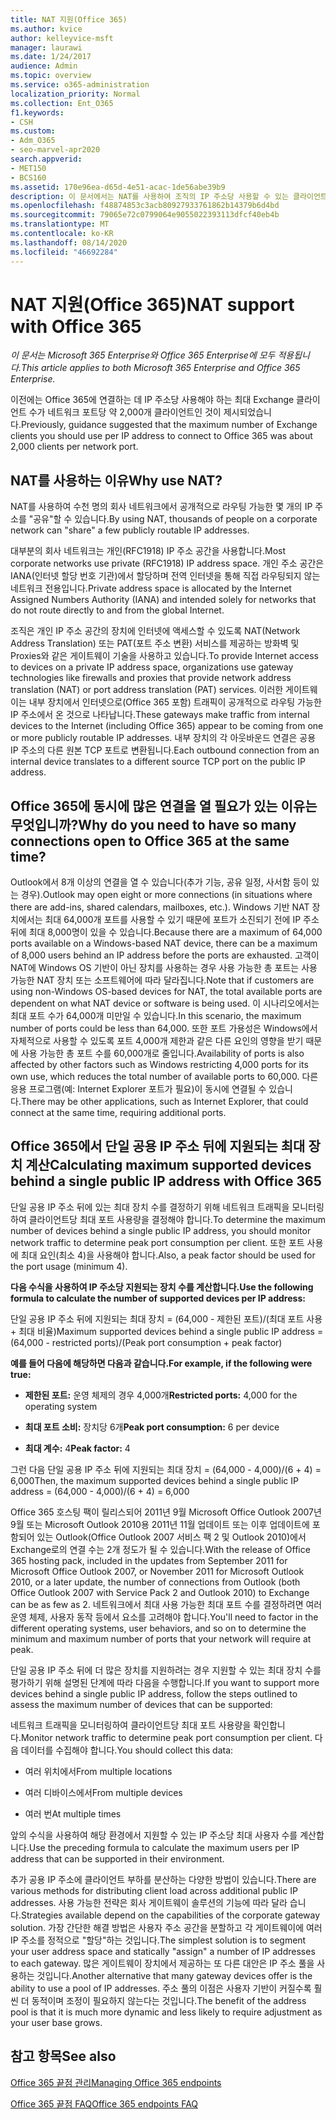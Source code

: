 ```yaml
---
title: NAT 지원(Office 365)
ms.author: kvice
author: kelleyvice-msft
manager: laurawi
ms.date: 1/24/2017
audience: Admin
ms.topic: overview
ms.service: o365-administration
localization_priority: Normal
ms.collection: Ent_O365
f1.keywords:
- CSH
ms.custom:
- Adm_O365
- seo-marvel-apr2020
search.appverid:
- MET150
- BCS160
ms.assetid: 170e96ea-d65d-4e51-acac-1de56abe39b9
description: 이 문서에서는 NAT를 사용하여 조직의 IP 주소당 사용할 수 있는 클라이언트 수를 대략화하는 방법에 대해 자세히 제공합니다.
ms.openlocfilehash: f48874853c3acb80927933761862b14379b6d4bd
ms.sourcegitcommit: 79065e72c0799064e9055022393113dfcf40eb4b
ms.translationtype: MT
ms.contentlocale: ko-KR
ms.lasthandoff: 08/14/2020
ms.locfileid: "46692284"
---
```

# <a name="nat-support-with-office-365"></a><span data-ttu-id="a37ac-103">NAT 지원(Office 365)</span><span class="sxs-lookup"><span data-stu-id="a37ac-103">NAT support with Office 365</span></span>

<span data-ttu-id="a37ac-104">*이 문서는 Microsoft 365 Enterprise와 Office 365 Enterprise에 모두 적용됩니다.*</span><span class="sxs-lookup"><span data-stu-id="a37ac-104">*This article applies to both Microsoft 365 Enterprise and Office 365 Enterprise.*</span></span>

<span data-ttu-id="a37ac-105">이전에는 Office 365에 연결하는 데 IP 주소당 사용해야 하는 최대 Exchange 클라이언트 수가 네트워크 포트당 약 2,000개 클라이언트인 것이 제시되었습니다.</span><span class="sxs-lookup"><span data-stu-id="a37ac-105">Previously, guidance suggested that the maximum number of Exchange clients you should use per IP address to connect to Office 365 was about 2,000 clients per network port.</span></span>
  
## <a name="why-use-nat"></a><span data-ttu-id="a37ac-106">NAT를 사용하는 이유</span><span class="sxs-lookup"><span data-stu-id="a37ac-106">Why use NAT?</span></span>

<span data-ttu-id="a37ac-107">NAT를 사용하여 수천 명의 회사 네트워크에서 공개적으로 라우팅 가능한 몇 개의 IP 주소를 "공유"할 수 있습니다.</span><span class="sxs-lookup"><span data-stu-id="a37ac-107">By using NAT, thousands of people on a corporate network can "share" a few publicly routable IP addresses.</span></span>
  
<span data-ttu-id="a37ac-108">대부분의 회사 네트워크는 개인(RFC1918) IP 주소 공간을 사용합니다.</span><span class="sxs-lookup"><span data-stu-id="a37ac-108">Most corporate networks use private (RFC1918) IP address space.</span></span> <span data-ttu-id="a37ac-109">개인 주소 공간은 IANA(인터넷 할당 번호 기관)에서 할당하며 전역 인터넷을 통해 직접 라우팅되지 않는 네트워크 전용입니다.</span><span class="sxs-lookup"><span data-stu-id="a37ac-109">Private address space is allocated by the Internet Assigned Numbers Authority (IANA) and intended solely for networks that do not route directly to and from the global Internet.</span></span>
  
<span data-ttu-id="a37ac-110">조직은 개인 IP 주소 공간의 장치에 인터넷에 액세스할 수 있도록 NAT(Network Address Translation) 또는 PAT(포트 주소 변환) 서비스를 제공하는 방화벽 및 Proxies와 같은 게이트웨이 기술을 사용하고 있습니다.</span><span class="sxs-lookup"><span data-stu-id="a37ac-110">To provide Internet access to devices on a private IP address space, organizations use gateway technologies like firewalls and proxies that provide network address translation (NAT) or port address translation (PAT) services.</span></span> <span data-ttu-id="a37ac-111">이러한 게이트웨이는 내부 장치에서 인터넷으로(Office 365 포함) 트래픽이 공개적으로 라우팅 가능한 IP 주소에서 온 것으로 나타납니다.</span><span class="sxs-lookup"><span data-stu-id="a37ac-111">These gateways make traffic from internal devices to the Internet (including Office 365) appear to be coming from one or more publicly routable IP addresses.</span></span> <span data-ttu-id="a37ac-112">내부 장치의 각 아웃바운드 연결은 공용 IP 주소의 다른 원본 TCP 포트로 변환됩니다.</span><span class="sxs-lookup"><span data-stu-id="a37ac-112">Each outbound connection from an internal device translates to a different source TCP port on the public IP address.</span></span> 
  
## <a name="why-do-you-need-to-have-so-many-connections-open-to-office-365-at-the-same-time"></a><span data-ttu-id="a37ac-113">Office 365에 동시에 많은 연결을 열 필요가 있는 이유는 무엇입니까?</span><span class="sxs-lookup"><span data-stu-id="a37ac-113">Why do you need to have so many connections open to Office 365 at the same time?</span></span>

<span data-ttu-id="a37ac-114">Outlook에서 8개 이상의 연결을 열 수 있습니다(추가 기능, 공유 일정, 사서함 등이 있는 경우).</span><span class="sxs-lookup"><span data-stu-id="a37ac-114">Outlook may open eight or more connections (in situations where there are add-ins, shared calendars, mailboxes, etc.).</span></span> <span data-ttu-id="a37ac-115">Windows 기반 NAT 장치에서는 최대 64,000개 포트를 사용할 수 있기 때문에 포트가 소진되기 전에 IP 주소 뒤에 최대 8,000명이 있을 수 있습니다.</span><span class="sxs-lookup"><span data-stu-id="a37ac-115">Because there are a maximum of 64,000 ports available on a Windows-based NAT device, there can be a maximum of 8,000 users behind an IP address before the ports are exhausted.</span></span> <span data-ttu-id="a37ac-116">고객이 NAT에 Windows OS 기반이 아닌 장치를 사용하는 경우 사용 가능한 총 포트는 사용 가능한 NAT 장치 또는 소프트웨어에 따라 달라집니다.</span><span class="sxs-lookup"><span data-stu-id="a37ac-116">Note that if customers are using non-Windows OS-based devices for NAT, the total available ports are dependent on what NAT device or software is being used.</span></span> <span data-ttu-id="a37ac-117">이 시나리오에서는 최대 포트 수가 64,000개 미만일 수 있습니다.</span><span class="sxs-lookup"><span data-stu-id="a37ac-117">In this scenario, the maximum number of ports could be less than 64,000.</span></span> <span data-ttu-id="a37ac-118">또한 포트 가용성은 Windows에서 자체적으로 사용할 수 있도록 포트 4,000개 제한과 같은 다른 요인의 영향을 받기 때문에 사용 가능한 총 포트 수를 60,000개로 줄입니다.</span><span class="sxs-lookup"><span data-stu-id="a37ac-118">Availability of ports is also affected by other factors such as Windows restricting 4,000 ports for its own use, which reduces the total number of available ports to 60,000.</span></span> <span data-ttu-id="a37ac-119">다른 응용 프로그램(예: Internet Explorer 포트가 필요)이 동시에 연결될 수 있습니다.</span><span class="sxs-lookup"><span data-stu-id="a37ac-119">There may be other applications, such as Internet Explorer, that could connect at the same time, requiring additional ports.</span></span>
  
## <a name="calculating-maximum-supported-devices-behind-a-single-public-ip-address-with-office-365"></a><span data-ttu-id="a37ac-120">Office 365에서 단일 공용 IP 주소 뒤에 지원되는 최대 장치 계산</span><span class="sxs-lookup"><span data-stu-id="a37ac-120">Calculating maximum supported devices behind a single public IP address with Office 365</span></span>

<span data-ttu-id="a37ac-121">단일 공용 IP 주소 뒤에 있는 최대 장치 수를 결정하기 위해 네트워크 트래픽을 모니터링하여 클라이언트당 최대 포트 사용량을 결정해야 합니다.</span><span class="sxs-lookup"><span data-stu-id="a37ac-121">To determine the maximum number of devices behind a single public IP address, you should monitor network traffic to determine peak port consumption per client.</span></span> <span data-ttu-id="a37ac-122">또한 포트 사용에 최대 요인(최소 4)을 사용해야 합니다.</span><span class="sxs-lookup"><span data-stu-id="a37ac-122">Also, a peak factor should be used for the port usage (minimum 4).</span></span> 
  
 <span data-ttu-id="a37ac-123">**다음 수식을 사용하여 IP 주소당 지원되는 장치 수를 계산합니다.**</span><span class="sxs-lookup"><span data-stu-id="a37ac-123">**Use the following formula to calculate the number of supported devices per IP address:**</span></span>
  
<span data-ttu-id="a37ac-124">단일 공용 IP 주소 뒤에 지원되는 최대 장치 = (64,000 - 제한된 포트)/(최대 포트 사용 + 최대 비율)</span><span class="sxs-lookup"><span data-stu-id="a37ac-124">Maximum supported devices behind a single public IP address = (64,000 - restricted ports)/(Peak port consumption + peak factor)</span></span>
  
 <span data-ttu-id="a37ac-125">**예를 들어 다음에 해당하면 다음과 같습니다.**</span><span class="sxs-lookup"><span data-stu-id="a37ac-125">**For example, if the following were true:**</span></span>
  
- <span data-ttu-id="a37ac-126">**제한된 포트:** 운영 체제의 경우 4,000개</span><span class="sxs-lookup"><span data-stu-id="a37ac-126">**Restricted ports:** 4,000 for the operating system</span></span>

- <span data-ttu-id="a37ac-127">**최대 포트 소비:** 장치당 6개</span><span class="sxs-lookup"><span data-stu-id="a37ac-127">**Peak port consumption:** 6 per device</span></span>

- <span data-ttu-id="a37ac-128">**최대 계수:** 4</span><span class="sxs-lookup"><span data-stu-id="a37ac-128">**Peak factor:** 4</span></span>

<span data-ttu-id="a37ac-129">그런 다음 단일 공용 IP 주소 뒤에 지원되는 최대 장치 = (64,000 - 4,000)/(6 + 4) = 6,000</span><span class="sxs-lookup"><span data-stu-id="a37ac-129">Then, the maximum supported devices behind a single public IP address = (64,000 - 4,000)/(6 + 4) = 6,000</span></span>
  
<span data-ttu-id="a37ac-130">Office 365 호스팅 팩이 릴리스되어 2011년 9월 Microsoft Office Outlook 2007년 9월 또는 Microsoft Outlook 2010용 2011년 11월 업데이트 또는 이후 업데이트에 포함되어 있는 Outlook(Office Outlook 2007 서비스 팩 2 및 Outlook 2010)에서 Exchange로의 연결 수는 2개 정도가 될 수 있습니다.</span><span class="sxs-lookup"><span data-stu-id="a37ac-130">With the release of Office 365 hosting pack, included in the updates from September 2011 for Microsoft Office Outlook 2007, or November 2011 for Microsoft Outlook 2010, or a later update, the number of connections from Outlook (both Office Outlook 2007 with Service Pack 2 and Outlook 2010) to Exchange can be as few as 2.</span></span> <span data-ttu-id="a37ac-131">네트워크에서 최대 사용 가능한 최대 포트 수를 결정하려면 여러 운영 체제, 사용자 동작 등에서 요소를 고려해야 합니다.</span><span class="sxs-lookup"><span data-stu-id="a37ac-131">You'll need to factor in the different operating systems, user behaviors, and so on to determine the minimum and maximum number of ports that your network will require at peak.</span></span>
  
<span data-ttu-id="a37ac-132">단일 공용 IP 주소 뒤에 더 많은 장치를 지원하려는 경우 지원할 수 있는 최대 장치 수를 평가하기 위해 설명된 단계에 따라 다음을 수행합니다.</span><span class="sxs-lookup"><span data-stu-id="a37ac-132">If you want to support more devices behind a single public IP address, follow the steps outlined to assess the maximum number of devices that can be supported:</span></span>
  
<span data-ttu-id="a37ac-133">네트워크 트래픽을 모니터링하여 클라이언트당 최대 포트 사용량을 확인합니다.</span><span class="sxs-lookup"><span data-stu-id="a37ac-133">Monitor network traffic to determine peak port consumption per client.</span></span> <span data-ttu-id="a37ac-134">다음 데이터를 수집해야 합니다.</span><span class="sxs-lookup"><span data-stu-id="a37ac-134">You should collect this data:</span></span>
  
- <span data-ttu-id="a37ac-135">여러 위치에서</span><span class="sxs-lookup"><span data-stu-id="a37ac-135">From multiple locations</span></span>
    
- <span data-ttu-id="a37ac-136">여러 디바이스에서</span><span class="sxs-lookup"><span data-stu-id="a37ac-136">From multiple devices</span></span>
    
- <span data-ttu-id="a37ac-137">여러 번</span><span class="sxs-lookup"><span data-stu-id="a37ac-137">At multiple times</span></span>
    
<span data-ttu-id="a37ac-138">앞의 수식을 사용하여 해당 환경에서 지원할 수 있는 IP 주소당 최대 사용자 수를 계산합니다.</span><span class="sxs-lookup"><span data-stu-id="a37ac-138">Use the preceding formula to calculate the maximum users per IP address that can be supported in their environment.</span></span>
  
<span data-ttu-id="a37ac-139">추가 공용 IP 주소에 클라이언트 부하를 분산하는 다양한 방법이 있습니다.</span><span class="sxs-lookup"><span data-stu-id="a37ac-139">There are various methods for distributing client load across additional public IP addresses.</span></span> <span data-ttu-id="a37ac-140">사용 가능한 전략은 회사 게이트웨이 솔루션의 기능에 따라 달라 습니다.</span><span class="sxs-lookup"><span data-stu-id="a37ac-140">Strategies available depend on the capabilities of the corporate gateway solution.</span></span> <span data-ttu-id="a37ac-141">가장 간단한 해결 방법은 사용자 주소 공간을 분할하고 각 게이트웨이에 여러 IP 주소를 정적으로 "할당"하는 것입니다.</span><span class="sxs-lookup"><span data-stu-id="a37ac-141">The simplest solution is to segment your user address space and statically "assign" a number of IP addresses to each gateway.</span></span> <span data-ttu-id="a37ac-142">많은 게이트웨이 장치에서 제공하는 또 다른 대안은 IP 주소 풀을 사용하는 것입니다.</span><span class="sxs-lookup"><span data-stu-id="a37ac-142">Another alternative that many gateway devices offer is the ability to use a pool of IP addresses.</span></span> <span data-ttu-id="a37ac-143">주소 풀의 이점은 사용자 기반이 커질수록 훨씬 더 동적이며 조정이 필요하지 않는다는 것입니다.</span><span class="sxs-lookup"><span data-stu-id="a37ac-143">The benefit of the address pool is that it is much more dynamic and less likely to require adjustment as your user base grows.</span></span>
  
## <a name="see-also"></a><span data-ttu-id="a37ac-144">참고 항목</span><span class="sxs-lookup"><span data-stu-id="a37ac-144">See also</span></span>

[<span data-ttu-id="a37ac-145">Office 365 끝점 관리</span><span class="sxs-lookup"><span data-stu-id="a37ac-145">Managing Office 365 endpoints</span></span>](https://support.office.com/article/99cab9d4-ef59-4207-9f2b-3728eb46bf9a)
  
[<span data-ttu-id="a37ac-146">Office 365 끝점 FAQ</span><span class="sxs-lookup"><span data-stu-id="a37ac-146">Office 365 endpoints FAQ</span></span>](https://support.office.com/article/d4088321-1c89-4b96-9c99-54c75cae2e6d)
